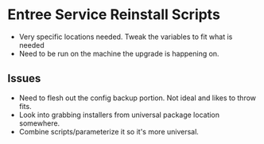 # Entree Service Reinstall Scripts

* Very specific locations needed. Tweak the variables to fit what is needed
* Need to be run on the machine the upgrade is happening on.

## Issues

* Need to flesh out the config backup portion. Not ideal and likes to throw fits.
* Look into grabbing installers from universal package location somewhere. 
* Combine scripts/parameterize it so it's more universal.